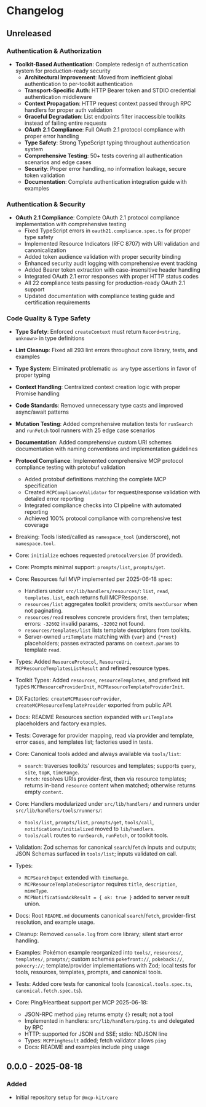 # Changelog

## Unreleased

### Authentication & Authorization
- **Toolkit-Based Authentication**: Complete redesign of authentication system for production-ready security
  - **Architectural Improvement**: Moved from inefficient global authentication to per-toolkit authentication
  - **Transport-Specific Auth**: HTTP Bearer token and STDIO credential authentication middleware
  - **Context Propagation**: HTTP request context passed through RPC handlers for proper auth validation
  - **Graceful Degradation**: List endpoints filter inaccessible toolkits instead of failing entire requests
  - **OAuth 2.1 Compliance**: Full OAuth 2.1 protocol compliance with proper error handling
  - **Type Safety**: Strong TypeScript typing throughout authentication system
  - **Comprehensive Testing**: 50+ tests covering all authentication scenarios and edge cases
  - **Security**: Proper error handling, no information leakage, secure token validation
  - **Documentation**: Complete authentication integration guide with examples

### Authentication & Security
- **OAuth 2.1 Compliance**: Complete OAuth 2.1 protocol compliance implementation with comprehensive testing
  - Fixed TypeScript errors in `oauth21.compliance.spec.ts` for proper type safety
  - Implemented Resource Indicators (RFC 8707) with URI validation and canonicalization
  - Added token audience validation with proper security binding
  - Enhanced security audit logging with comprehensive event tracking
  - Added Bearer token extraction with case-insensitive header handling
  - Integrated OAuth 2.1 error responses with proper HTTP status codes
  - All 22 compliance tests passing for production-ready OAuth 2.1 support
  - Updated documentation with compliance testing guide and certification requirements

### Code Quality & Type Safety
- **Type Safety**: Enforced `createContext` must return `Record<string, unknown>` in type definitions
- **Lint Cleanup**: Fixed all 293 lint errors throughout core library, tests, and examples
- **Type System**: Eliminated problematic `as any` type assertions in favor of proper typing
- **Context Handling**: Centralized context creation logic with proper Promise handling
- **Code Standards**: Removed unnecessary type casts and improved async/await patterns
- **Mutation Testing**: Added comprehensive mutation tests for `runSearch` and `runFetch` tool runners with 25 edge case scenarios
- **Documentation**: Added comprehensive custom URI schemes documentation with naming conventions and implementation guidelines
- **Protocol Compliance**: Implemented comprehensive MCP protocol compliance testing with protobuf validation
  - Added protobuf definitions matching the complete MCP specification
  - Created `MCPComplianceValidator` for request/response validation with detailed error reporting
  - Integrated compliance checks into CI pipeline with automated reporting
  - Achieved 100% protocol compliance with comprehensive test coverage

- Breaking: Tools listed/called as `namespace_tool` (underscore), not `namespace.tool`.
- Core: `initialize` echoes requested `protocolVersion` (if provided).
- Core: Prompts minimal support: `prompts/list`, `prompts/get`.
- Core: Resources full MVP implemented per 2025-06-18 spec:
  - Handlers under `src/lib/handlers/resources/`: `list`, `read`, `templates.list`, each returns full MCPResponse.
  - `resources/list` aggregates toolkit providers; omits `nextCursor` when not paginating.
  - `resources/read` resolves concrete providers first, then templates; errors: `-32602` invalid params, `-32002` not found.
  - `resources/templates/list` lists template descriptors from toolkits.
  - Server-owned `uriTemplate` matching with `{var}` and `{*rest}` placeholders; passes extracted params on `context.params` to template `read`.
- Types: Added `ResourceProtocol`, `ResourceUri`, `MCPResourceTemplatesListResult` and refined resource types.
- Toolkit Types: Added `resources`, `resourceTemplates`, and prefixed init types `MCPResourceProviderInit`, `MCPResourceTemplateProviderInit`.
- DX Factories: `createMCPResourceProvider`, `createMCPResourceTemplateProvider` exported from public API.
- Docs: README Resources section expanded with `uriTemplate` placeholders and factory examples.
- Tests: Coverage for provider mapping, read via provider and template, error cases, and templates list; factories used in tests.

- Core: Canonical tools added and always available via `tools/list`:
  - `search`: traverses toolkits' resources and templates; supports `query`, `site`, `topK`, `timeRange`.
  - `fetch`: resolves URIs provider-first, then via resource templates; returns in-band `resource` content when matched; otherwise returns empty `content`.
- Core: Handlers modularized under `src/lib/handlers/` and runners under `src/lib/handlers/tools/runners/`:
  - `tools/list`, `prompts/list`, `prompts/get`, `tools/call`, `notifications/initialized` moved to `lib/handlers`.
  - `tools/call` routes to `runSearch`, `runFetch`, or toolkit tools.
- Validation: Zod schemas for canonical `search`/`fetch` inputs and outputs; JSON Schemas surfaced in `tools/list`; inputs validated on call.
- Types:
  - `MCPSearchInput` extended with `timeRange`.
  - `MCPResourceTemplateDescriptor` requires `title`, `description`, `mimeType`.
  - `MCPNotificationAckResult = { ok: true }` added to server result union.
- Docs: Root `README.md` documents canonical `search`/`fetch`, provider-first resolution, and example usage.
- Cleanup: Removed `console.log` from core library; silent start error handling.
- Examples: Pokémon example reorganized into `tools/`, `resources/`, `templates/`, `prompts/`; custom schemes `pokefront://`, `pokeback://`, `pokecry://`; template/provider implementations with Zod; local tests for tools, resources, templates, prompts, and canonical tools.
- Tests: Added core tests for canonical tools (`canonical.tools.spec.ts`, `canonical.fetch.spec.ts`).

- Core: Ping/Heartbeat support per MCP 2025-06-18:
  - JSON-RPC method `ping` returns empty `{}` result; not a tool
  - Implemented in handlers: `src/lib/handlers/ping.ts` and delegated by RPC
  - HTTP: supported for JSON and SSE; stdio: NDJSON line
  - Types: `MCPPingResult` added; fetch validator allows `ping`
  - Docs: README and examples include ping usage

## 0.0.0 - 2025-08-18

### Added
- Initial repository setup for `@mcp-kit/core`

[Unreleased]: https://example.com/compare/v0.0.0...HEAD
